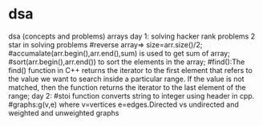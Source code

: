 # dsa
dsa (concepts and problems)
arrays
day 1:
solving hacker rank problems
2 star in solving problems
#reverse array=> size=arr.size()/2;
#accumalate(arr.begin(),arr.end(),sum) is used to get sum of array;
#sort(arr.begin(),arr.end()) to sort the elements in the array;
#find():The find() function in C++ returns the iterator to the first element that refers to the value we want to search inside a particular range. If the value is not matched, then the function returns the iterator to the last element of the range;
day 2:
#stoi function converts string to integer using <string> header in cpp.
#graphs:g(v,e) where v=vertices e=edges.Directed vs undirected and weighted and unweighted graphs
